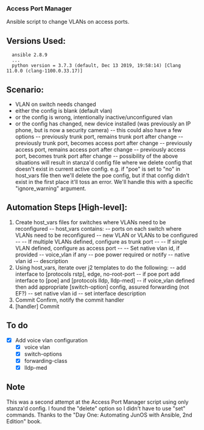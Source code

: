 ### Access Port Manager
Ansible script to change VLANs on access ports.

## Versions Used:
```
  ansible 2.8.9
  ...
  python version = 3.7.3 (default, Dec 13 2019, 19:58:14) [Clang 11.0.0 (clang-1100.0.33.17)]
```
## Scenario:
- VLAN on switch needs changed
- either the config is blank (default vlan)
- or the config is wrong, intentionally inactive/unconfigured vlan
- or the config has changed, new device installed (was previously an IP phone, but is now a security camera)
-- this could also have a few options
-- previously trunk port, remains trunk port after change
-- previously trunk port, becomes access port after change
-- previously access port, remains access port after change
-- previously access port, becomes trunk port after change
-- possibility of the above situations will result in stanza'd config file where we delete config that doesn't exist in current active config. e.g. if "poe" is set to "no" in host_vars file then we'll delete the poe config, but if that config didn't exist in the first place it'll toss an error. We'll handle this with a specific "ignore_warning" argument.

## Automation Steps [High-level]:
1) Create host_vars files for switches where VLANs need to be reconfigured
-- host_vars contains:
-- ports on each switch where VLANs need to be reconfigured
-- new VLAN or VLANs to be configured
-- -- If multiple VLANs defined, configure as trunk port
-- -- If single VLAN defined, configure as access port
-- -- Set native vlan id, if provided
-- voice_vlan if any
-- poe power required or notify
-- native vlan id
-- description
2) Using host_vars, iterate over j2 templates to do the following:
-- add interface to [protocols rstp], edge, no-root-port
-- if poe port add interface to [poe] and [protocols lldp, lldp-med]
-- if voice_vlan defined then add appropriate [switch-option] config, assured forwarding (not EF?)
-- set native vlan id
-- set interface description
3) Commit Confirm, notify the commit handler
4) [handler] Commit

## To do
- [x] Add voice vlan configuration
  - [x] voice vlan
  - [x] switch-options
  - [x] forwarding-class
  - [x] lldp-med

## Note
This was a second attempt at the Access Port Manager script using only stanza'd config. I found the "delete" option so I didn't have to use "set" commands. Thanks to the "Day One: Automating JunOS with Ansible, 2nd Edition" book.
